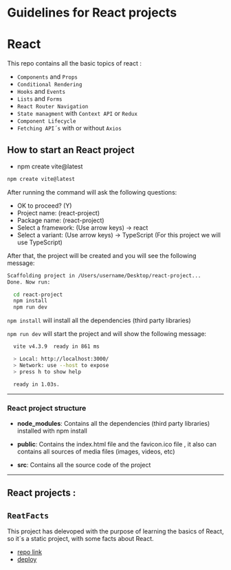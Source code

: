# Guidelines for React projects

# React 

This repo contains all the basic topics of react :

- `Components` and `Props`
-  `Conditional Rendering`
- `Hooks` and `Events`
- `Lists` and `Forms`
- `React Router Navigation`
-  `State managment` with `Context API` or `Redux` 
- `Component Lifecycle`
- `Fetching API´s` with or without `Axios`


## How to start an React project

* npm create vite@latest

````bash
npm create vite@latest
````

After running the command will ask the following questions:

* OK to proceed? (Y) 
* Project name: (react-project)
* Package name: (react-project)
* Select a framework: (Use arrow keys) -> react
* Select a variant: (Use arrow keys) -> TypeScript (For this project we will use TypeScript)

After that, the project will be created and you will see the following message:

```bash
Scaffolding project in /Users/username/Desktop/react-project...
Done. Now run:

  cd react-project
  npm install
  npm run dev
```

`npm install` will install all the dependencies (third party libraries) 

`npm run dev` will start the project and will show the following message:

```bash
  vite v4.3.9  ready in 861 ms

  > Local: http://localhost:3000/
  > Network: use --host to expose
  > press h to show help

  ready in 1.03s.
```
--------------------------------------------------------------

### React project structure

* **node_modules**: Contains all the dependencies (third party libraries) installed with npm install

* **public**: Contains the index.html file and the favicon.ico file , it also can contains all sources of media files (images, videos, etc)

* **src**: Contains all the source code of the project

--------------------------------------------------------------
 
 ## React projects :

  ## `ReatFacts`

  This project has delevoped with the purpose of learning the basics of React, so it´s a static project, with some facts about React.

  - [repo link](https://github.com/pedromst2000/ReactFacts)
  - [deploy](https://reactfactsjs.netlify.app/)

 



